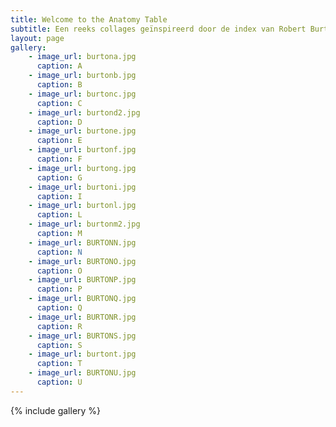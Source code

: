 ```yaml
---
title: Welcome to the Anatomy Table
subtitle: Een reeks collages geïnspireerd door de index van Robert Burtons 'The Anatomy of Melancholy' (1621).
layout: page
gallery:
    - image_url: burtona.jpg
      caption: A
    - image_url: burtonb.jpg
      caption: B
    - image_url: burtonc.jpg
      caption: C
    - image_url: burtond2.jpg
      caption: D
    - image_url: burtone.jpg
      caption: E
    - image_url: burtonf.jpg
      caption: F
    - image_url: burtong.jpg
      caption: G
    - image_url: burtoni.jpg
      caption: I  
    - image_url: burtonl.jpg
      caption: L
    - image_url: burtonm2.jpg
      caption: M
    - image_url: BURTONN.jpg
      caption: N
    - image_url: BURTONO.jpg
      caption: O
    - image_url: BURTONP.jpg
      caption: P
    - image_url: BURTONQ.jpg
      caption: Q
    - image_url: BURTONR.jpg
      caption: R
    - image_url: BURTONS.jpg
      caption: S
    - image_url: burtont.jpg
      caption: T
    - image_url: BURTONU.jpg
      caption: U  
---
```


{% include gallery %}
